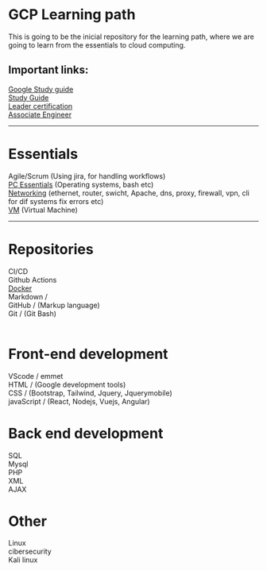 # GCP Learning path 
This is going to be the inicial repository for the learning path, where we are going to learn from the essentials to cloud computing.<br>

## Important links: <br>

[Google Study guide](/Links/GCPStudyGuideMy.md)<br>
[Study Guide](/Links/studyguide.md)<br>
[Leader certification](https://www.youtube.com/watch?v=cbcd6-m8sHg&ab_channel=freeCodeCamp.org)<br>
[Associate Engineer](https://www.youtube.com/watch?v=jpno8FSqpc8&ab_channel=freeCodeCamp.org)<br>

------------------------------------------

# Essentials
Agile/Scrum (Using jira, for handling workflows)<br>
[PC Essentials](/Links/PC%20Essentials/README.md) (Operating systems, bash etc)<br>
[Networking]() (ethernet, router, swicht, Apache, dns, proxy, firewall, vpn,  cli for dif systems fix errors etc)<br>
[VM](/Links/PC%20Essentials/LinksPCEssentials/LinksSistemasOperativos/LinksVM/README.md) (Virtual Machine) <br>

-------------
# Repositories 
CI/CD <br>
Github Actions<br>
[Docker](/Links/Docker/README.md)<br>
Markdown / <br>
GitHub / (Markup language)<br>
Git    /  (Git Bash)<br>
<br>

# Front-end development
VScode / emmet<br>
HTML  / (Google development tools)<br>
CSS   / (Bootstrap, Tailwind, Jquery, Jquerymobile)<br>
javaScript  / (React, Nodejs, Vuejs, Angular)<br>

# Back end development
SQL<br>
Mysql<br>
PHP<br>
XML<br>
AJAX<br>

# Other<br> 
Linux<br>
cibersecurity<br>
Kali linux <br>
